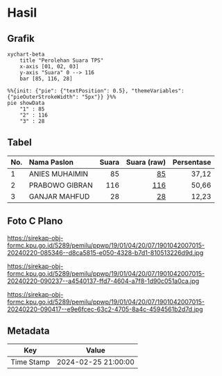 # Hasil

## Grafik

```mermaid
xychart-beta
    title "Perolehan Suara TPS"
    x-axis [01, 02, 03]
    y-axis "Suara" 0 --> 116
    bar [85, 116, 28]
```

```mermaid
%%{init: {"pie": {"textPosition": 0.5}, "themeVariables": {"pieOuterStrokeWidth": "5px"}} }%%
pie showData
    "1" : 85
    "2" : 116
    "3" : 28
```

## Tabel

| No. | Nama Paslon    | Suara | Suara (raw) | Persentase |
|:--- |:-------------- | -----:| -----------:| ----------:|
| 1   | ANIES MUHAIMIN | 85    | [85][p-1]   | 37,12      |
| 2   | PRABOWO GIBRAN | 116   | [116][p-2]  | 50,66      |
| 3   | GANJAR MAHFUD  | 28    | [28][p-3]   | 12,23      |


[p-1]: https://github.com/gigit-pemilu/pemilu-2024-19-kepulauan-bangka-belitung/blob/main/pilpres/hitung-suara/sub/19-kepulauan-bangka-belitung/sub/01-bangka/sub/04-mendo-barat/sub/2007-kace/sub/015-tps/sub/paslon-1.txt
[p-2]: https://github.com/gigit-pemilu/pemilu-2024-19-kepulauan-bangka-belitung/blob/main/pilpres/hitung-suara/sub/19-kepulauan-bangka-belitung/sub/01-bangka/sub/04-mendo-barat/sub/2007-kace/sub/015-tps/sub/paslon-2.txt
[p-3]: https://github.com/gigit-pemilu/pemilu-2024-19-kepulauan-bangka-belitung/blob/main/pilpres/hitung-suara/sub/19-kepulauan-bangka-belitung/sub/01-bangka/sub/04-mendo-barat/sub/2007-kace/sub/015-tps/sub/paslon-3.txt

## Foto C Plano

https://sirekap-obj-formc.kpu.go.id/5289/pemilu/ppwp/19/01/04/20/07/1901042007015-20240220-085346--d8ca5815-e050-4328-b7d1-810513226d9d.jpg

https://sirekap-obj-formc.kpu.go.id/5289/pemilu/ppwp/19/01/04/20/07/1901042007015-20240220-090237--a4540137-ffd7-4604-a7f8-1d90c051a0ca.jpg

https://sirekap-obj-formc.kpu.go.id/5289/pemilu/ppwp/19/01/04/20/07/1901042007015-20240220-090417--e9e6fcec-63c2-4705-8a4c-4594561b2d7d.jpg


## Metadata

| Key        | Value               |
| ---------- | ------------------- |
| Time Stamp | 2024-02-25 21:00:00 |




